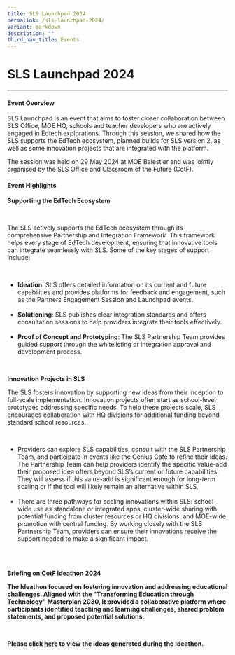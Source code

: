 ```yaml
---
title: SLS Launchpad 2024
permalink: /sls-launchpad-2024/
variant: markdown
description: ""
third_nav_title: Events
---
```

<h1>SLS Launchpad 2024</h1>
<hr>
<h4>Event Overview</h4>
<p>
	SLS Launchpad is an event that aims to foster closer collaboration between SLS Office, MOE HQ, schools and teacher developers who are actively engaged in Edtech explorations. Through this session, we shared how the SLS supports the EdTech ecosystem, planned builds for SLS version 2, as well as some innovation projects that are integrated with the platform.
</p>
<p>
	The session was held on 29 May 2024 at MOE Balestier and was jointly organised by the SLS Office and Classroom of the Future (CotF). 
</p>

<h4>Event Highlights</h4>

<p><strong>Supporting the EdTech Ecosystem</strong></p>
<br>
<p>The SLS actively supports the EdTech ecosystem through its comprehensive Partnership and Integration Framework. This framework helps every stage of EdTech development, ensuring that innovative tools can integrate seamlessly with SLS. Some of the key stages of support include:</p>&nbsp;
<ul>
	<li><strong>Ideation</strong>:&nbsp;SLS offers detailed information on its current and future capabilities and provides platforms for feedback and engagement, such as the Partners Engagement Session and Launchpad events.&nbsp;
	</li>&nbsp;
	<li><strong>Solutioning</strong>:&nbsp;SLS publishes clear integration standards and offers consultation sessions to help providers integrate their tools effectively.&nbsp;
	</li>&nbsp;
	<li><strong>Proof of Concept and Prototyping</strong>:&nbsp;The SLS Partnership Team provides guided support through the whitelisting or integration approval and development process.&nbsp;
	</li>
</ul>&nbsp;
<p><strong>Innovation Projects in SLS</strong>&nbsp;
<br>
</p><p>The SLS fosters innovation by supporting new ideas from their inception to full-scale implementation. Innovation projects often start as school-level prototypes addressing specific needs. To help these projects scale, SLS encourages collaboration with HQ divisions for additional funding beyond standard school resources.
</p>&nbsp;
<ul>
	<li>Providers can explore SLS capabilities, consult with the SLS Partnership Team, and participate in events like the Genius Cafe to refine their ideas. The Partnership Team can help providers identify the specific value-add their proposed idea offers beyond SLS’s current or future capabilities. They will assess if this value-add is significant enough for long-term scaling or if the tool will likely remain an alternative within SLS.&nbsp;
	</li>&nbsp;
	<li>There are three pathways for scaling innovations within SLS: school-wide use as standalone or integrated apps, cluster-wide sharing with potential funding from cluster resources or HQ divisions, and MOE-wide promotion with central funding. By working closely with the SLS Partnership Team, providers can ensure their innovations receive the support needed to make a significant impact.&nbsp;
	</li>&nbsp;
</ul>&nbsp;
<p><strong>Briefing on CotF Ideathon 2024&nbsp;
</strong></p><p><strong>The Ideathon focused on fostering innovation and addressing educational challenges. Aligned with the "Transforming Education through Technology" Masterplan 2030, it provided a collaborative platform where participants identified teaching and learning challenges, shared problem statements, and proposed potential solutions.
</strong></p><strong>&nbsp;
<p>Please click&nbsp;<a href="launchpad.gov.sg/ideathon">here</a>&nbsp;to view the ideas generated during the Ideathon.</p></strong>